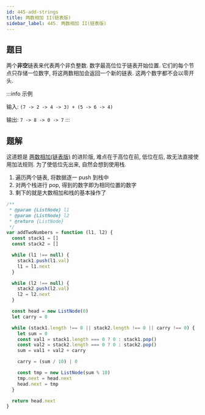 ```yaml
---
id: 445-add-strings
title: 两数相加 II(链表版)
sidebar_label: 445. 两数相加 II(链表版)
---
```


## 题目

两个**非空**链表来代表两个非负整数. 数字最高位位于链表开始位置. 它们的每个节点只存储一位数字, 将这两数相加会返回一个新的链表. 这两个数字都不会以零开头.

:::info 示例

输入: `(7 -> 2 -> 4 -> 3) + (5 -> 6 -> 4)`

输出: `7 -> 8 -> 0 -> 7`
:::

## 题解

这道题是 [两数相加(链表版)](/leetcode/easy/2-two-sum) 的进阶版, 难点在于高位在前, 低位在后, 故无法直接使用加法规则. 为了使低位先出来, 自然会想到使用栈.

1. 遍历两个链表, 将数据逐一 push 到栈中
2. 对两个栈进行 pop, 得到的数字即为相同位置的数字
3. 剩下的就是大数相加和栈的基本操作了

```js
/**
 * @param {ListNode} l1
 * @param {ListNode} l2
 * @return {ListNode}
 */
var addTwoNumbers = function (l1, l2) {
  const stack1 = []
  const stack2 = []

  while (l1 !== null) {
    stack1.push(l1.val)
    l1 = l1.next
  }

  while (l2 !== null) {
    stack2.push(l2.val)
    l2 = l2.next
  }

  const head = new ListNode(0)
  let carry = 0

  while (stack1.length !== 0 || stack2.length !== 0 || carry !== 0) {
    let sum = 0
    const val1 = stack1.length === 0 ? 0 : stack1.pop()
    const val2 = stack2.length === 0 ? 0 : stack2.pop()
    sum = val1 + val2 + carry

    carry = (sum / 10) | 0

    const tmp = new ListNode(sum % 10)
    tmp.next = head.next
    head.next = tmp
  }

  return head.next
}
```

